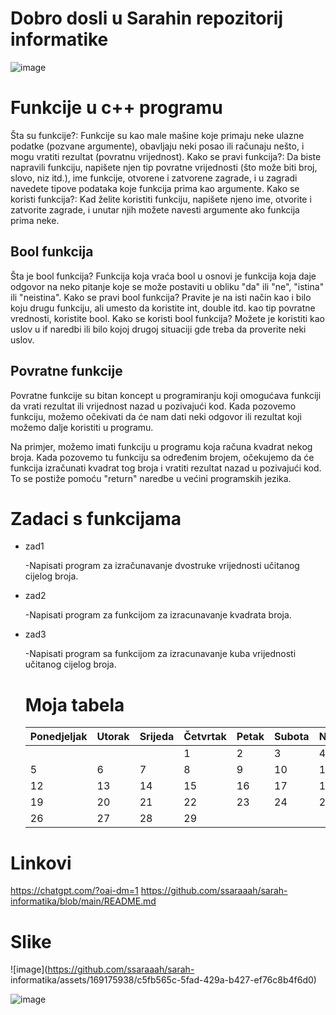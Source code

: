 # Dobro dosli u Sarahin repozitorij informatike





![image](https://github.com/ssaraaah/sarah-informatika/assets/169175938/f7af7e68-1ffe-408c-8550-6f17b13bca5f)


# Funkcije u c++ programu

Šta su funkcije?: 
Funkcije su kao male mašine koje primaju neke ulazne podatke (pozvane argumente), obavljaju neki posao ili računaju nešto, i mogu vratiti rezultat (povratnu vrijednost).
Kako se pravi funkcija?:
Da biste napravili funkciju, napišete njen tip povratne vrijednosti (što može biti broj, slovo, niz itd.), ime funkcije, otvorene i zatvorene zagrade, i u zagradi navedete tipove podataka koje funkcija prima kao argumente.
Kako se koristi funkcija?:
Kad želite koristiti funkciju, napišete njeno ime, otvorite i zatvorite zagrade, i unutar njih možete navesti argumente ako funkcija prima neke.

   ## Bool funkcija
Šta je bool funkcija?
Funkcija koja vraća bool u osnovi je funkcija koja daje odgovor na neko pitanje koje se može postaviti u obliku "da" ili "ne", "istina" ili "neistina".
Kako se pravi bool funkcija?
Pravite je na isti način kao i bilo koju drugu funkciju, ali umesto da koristite int, double itd. kao tip povratne vrednosti, koristite bool.
Kako se koristi bool funkcija?
Možete je koristiti kao uslov u if naredbi ili bilo kojoj drugoj situaciji gde treba da proverite neki uslov.

  ## Povratne funkcije

Povratne funkcije su bitan koncept u programiranju koji omogućava funkciji da vrati rezultat ili vrijednost nazad u pozivajući kod. Kada pozovemo funkciju, možemo očekivati da će nam dati neki odgovor ili rezultat koji možemo dalje koristiti u programu.

Na primjer, možemo imati funkciju u programu koja računa kvadrat nekog broja. Kada pozovemo tu funkciju sa određenim brojem, očekujemo da će funkcija izračunati kvadrat tog broja i vratiti rezultat nazad u pozivajući kod. To se postiže pomoću "return" naredbe u većini programskih jezika. 

# Zadaci s funkcijama

- zad1
  
    -Napisati program za izračunavanje dvostruke vrijednosti učitanog cijelog broja.
- zad2
  
    -Napisati program za funkcijom za izracunavanje kvadrata broja.
- zad3
  
    -Napisati program sa funkcijom za izracunavanje kuba vrijednosti učitanog cijelog broja.

  # Moja tabela

  | Ponedjeljak | Utorak  | Srijeda | Četvrtak | Petak | Subota | Nedjelja |
  |-------------|---------|---------|----------|-------|--------|----------|
  |             |         |         |    1     |   2   |  3     |     4    |
  |     5       |   6     |    7    |    8     |   9   |  10    |    11    |
  |     12      |   13    |    14   |    15    |   16  |  17    |    18    |
  |     19      |   20    |    21   |    22    |   23  |  24    |    25    |
  |     26      |   27    |    28   |    29    |


# Linkovi
https://chatgpt.com/?oai-dm=1
https://github.com/ssaraaah/sarah-informatika/blob/main/README.md

 # Slike

![image](https://github.com/ssaraaah/sarah-
informatika/assets/169175938/c5fb565c-5fad-429a-b427-ef76c8b4f6d0)

![image](https://github.com/ssaraaah/sarah-informatika/assets/169175938/0aab7822-ea99-4199-a737-2de2df350e8c)



  

                           
  
